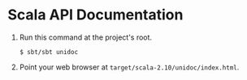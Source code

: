 Scala API Documentation
=======================

1.  Run this command at the project's root.
    ```
    $ sbt/sbt unidoc
    ```

2.  Point your web browser at `target/scala-2.10/unidoc/index.html`.
